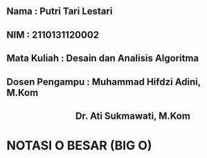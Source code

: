 ## Nama           : Putri Tari Lestari
## NIM            : 2110131120002
## Mata Kuliah    : Desain dan Analisis Algoritma
## Dosen Pengampu : Muhammad Hifdzi Adini, M.Kom
<h2>&nbsp &nbsp &nbsp &nbsp &nbsp &nbsp &nbsp &nbsp &nbsp &nbsp &nbsp &nbsp &nbsp &nbsp &nbsp &nbsp Dr. Ati Sukmawati, M.Kom</h2>


# NOTASI O BESAR (BIG O)